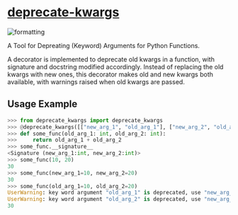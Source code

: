 # [deprecate-kwargs](https://github.com/DeepPSP/deprecate-kwargs/)

![formatting](https://github.com/DeepPSP/deprecate-kwargs/actions/workflows/check-formatting.yml/badge.svg)
<!-- ![PyPI](https://img.shields.io/pypi/v/deprecate-kwargs?style=flat-square) -->

A Tool for Depreating (Keyword) Arguments for Python Functions.

A decorator is implemented to deprecate old kwargs in a function, with signature and docstring modified accordingly.
Instead of replacing the old kwargs with new ones, this decorator makes old and new kwargs both available,
with warnings raised when old kwargs are passed.

## Usage Example
```python
>>> from deprecate_kwargs import deprecate_kwargs
>>> @deprecate_kwargs([["new_arg_1", "old_arg_1"], ["new_arg_2", "old_arg_2"]])
>>> def some_func(old_arg_1: int, old_arg_2: int):
>>>     return old_arg_1 + old_arg_2
>>> some_func.__signature__
<Signature (new_arg_1:int, new_arg_2:int)>
>>> some_func(10, 20)
30
>>> some_func(new_arg_1=10, new_arg_2=20)
30
>>> some_func(old_arg_1=10, old_arg_2=20)
UserWarning: key word argument "old_arg_1" is deprecated, use "new_arg_1" instead
UserWarning: key word argument "old_arg_2" is deprecated, use "new_arg_2" instead
30
```
